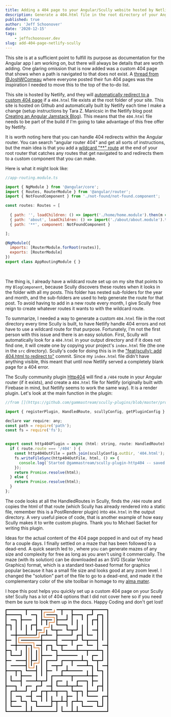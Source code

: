 ```yaml
---
title: Adding a 404 page to your Angular/Scully website hosted by Netlify with the Http404 community plugin
description: Generate a 404.html file in the root directory of your Angular/Scully website during build time, that Netlify will display for all failed paths, without using an Angular wildcard route
published: true
author: 'Jeff Schoonover'
date: '2020-12-15'
tags:
    - jeffschoonover.dev
slug: add-404-page-netlify-scully
---
```


This site is at a sufficient point to fulfill its purpose as documentation for the Angular app I am working on, but there will always be details that are worth adding.  One glaring omission that is now added was a custom 404 page that shows when a path is navigated to that does not exist.  A [thread from @JoshWComeau](https://twitter.com/JoshWComeau/status/1333492730031468545) where everyone posted their fun 404 pages was the inspiration I needed to move this to the top of the to-do list. 

This site is hosted by Netlify, and they will [automatically redirect to a custom 404 page](https://docs.netlify.com/routing/redirects/redirect-options/#custom-404-page-handling) if a `404.html` file exists at the root folder of your site.  This site is hosted on Github and automatically built by Netlify each time I make a change (setup instructions by Tara Z. Manicsic in the Netlify blog post [Creating an Angular Jamstack Blog](https://www.netlify.com/blog/2020/07/14/creating-an-angular-jamstack-blog/)).  This means that the `404.html` file needs to be part of the build if I'm going to take advantage of this free offer by Netlify.

It is worth noting here that you can handle 404 redirects within the Angular router.  You can search "angular router 404" and get all sorts of instructions, but the main idea is that you add a [wildcard "**" route](https://angular.io/guide/router#setting-up-wildcard-routes) at the end of your root router that catches any routes that get navigated to and redirects them to a custom component that you can make.  

Here is what it might look like:

```js
//app-routing.module.ts

import { NgModule } from '@angular/core';
import { Routes, RouterModule } from '@angular/router';
import { NotFoundComponent } from './not-found/not-found.component';

const routes: Routes = [
  
  { path: '', loadChildren: () => import('./home/home.module').then(m => m.HomeModule), },
  { path: 'about', loadChildren: () => import('./about/about.module').then(m => m.AboutModule), },
  { path: '**', component: NotFoundComponent }

];

@NgModule({
  imports: [RouterModule.forRoot(routes)],
  exports: [RouterModule]
})
export class AppRoutingModule { }
```

<br>

The thing is, I already have a wildcard route set up on my site that points to my `BlogComponent`, because Scully discovers these routes when it looks in the folder with all my posts.  This folder has nested sub-folders for the year and month, and the sub-folders are used to help generate the route for that post.  To avoid having to add in a new route every month, I give Scully free reign to create whatever routes it wants to with the wildcard route.

To summarize, I needed a way to generate a custom `404.html` file in the root directory every time Scully is built, to have Netlify handle 404 errors and not have to use a wildcard route for that purpose.  Fortunately, I'm not the first person with this issue and there is an easy solution.  First, Scully will automatically look for a `404.html` in your output directory and if it does not find one, it will create one by copying your project's `index.html` file (the one in the `src` directory).  Scully's code for doing this is in the ["feat(scully): add 404.html to redirect to"](https://github.com/scullyio/scully/commit/7484a57a7d2c718572d62700b0702a01d9a14277) commit.  Since my `index.html` file didn't have anything visible, this meant that until now Netlify served a completely blank page for a 404 error.

The Scully community plugin [Http404](https://github.com/gammastream/scully-plugins/tree/master/projects/scully-plugin-http404) will find a `/404` route in your Angular router (if it exists), and create a `404.html` file for Netlify (originally built with Firebase in mind, but Netlify seems to work the same way).  It is a render plugin.  Let's look at the main function in the plugin:

```js
//from [](https://github.com/gammastream/scully-plugins/blob/master/projects/scully-plugin-http404/src/lib/index.ts)

import { registerPlugin, HandledRoute, scullyConfig, getPluginConfig } from '@scullyio/scully';

declare var require: any;
const path = require('path');
const fs = require('fs');


export const http404Plugin = async (html: string, route: HandledRoute) => {
  if ( route.route === '/404' ) {
    const http404OutFile = path.join(scullyConfig.outDir, '404.html');
    fs.writeFileSync(http404OutFile, html, () => {
      console.log(`Started @gammastream/scully-plugin-http404 -- saved 404.html`);
    });
    return Promise.resolve(html);
  } else {
    return Promise.resolve(html);
  }
};
```

The code looks at all the HandledRoutes in Scully, finds the `/404` route and copies the html of that route (which Scully has already rendered into a static file, remember this is a PostRenderer plugin) into `404.html` in the output directory.  A very useful piece of code, that is another example of how easy Scully makes it to write custom plugins.  Thank you to Michael Sacket for writing this plugin.

Ideas for the actual content of the 404 page popped in and out of my head for a couple days.  I finally settled on a maze that has been followed to a dead-end.  A quick search led to [](http://www.mazegenerator.net/), where you can generate mazes of any size and complexity for free as long as you aren't using it commercially.  The maze (with its solution) can be downloaded as an SVG (Scalar Vector Graphics) format, which is a standard text-based format for graphics popular because it has a small file size and looks good at any zoom level.  I changed the "solution" part of the file to go to a dead-end, and made it the complementary color of the site toolbar in homage to my [alma mater](https://bensonhs.net/).

I hope this post helps you quickly set up a custom 404 page on your Scully site!  Scully has a lot of 404 options that I did not cover here so if you need them be sure to look them up in the docs.  Happy Coding and don't get lost!

<svg width="324" height="324" version="1.1" xmlns="http://www.w3.org/2000/svg">
        <title>20 by 20 orthogonal maze</title>
        <desc>20 by 20 orthogonal maze generated by The Maze Generator Website (http://www.mazegenerator.net/).</desc>
        <g fill="none" stroke="#000000" stroke-width="2" stroke-linecap="square">
          <line x1="2" y1="2" x2="146" y2="2" />
          <line x1="162" y1="2" x2="322" y2="2" />
          <line x1="2" y1="18" x2="50" y2="18" />
          <line x1="82" y1="18" x2="98" y2="18" />
          <line x1="130" y1="18" x2="162" y2="18" />
          <line x1="210" y1="18" x2="242" y2="18" />
          <line x1="258" y1="18" x2="274" y2="18" />
          <line x1="290" y1="18" x2="306" y2="18" />
          <line x1="18" y1="34" x2="34" y2="34" />
          <line x1="50" y1="34" x2="82" y2="34" />
          <line x1="114" y1="34" x2="146" y2="34" />
          <line x1="162" y1="34" x2="194" y2="34" />
          <line x1="274" y1="34" x2="290" y2="34" />
          <line x1="2" y1="50" x2="18" y2="50" />
          <line x1="82" y1="50" x2="98" y2="50" />
          <line x1="162" y1="50" x2="194" y2="50" />
          <line x1="98" y1="66" x2="114" y2="66" />
          <line x1="146" y1="66" x2="178" y2="66" />
          <line x1="194" y1="66" x2="226" y2="66" />
          <line x1="274" y1="66" x2="290" y2="66" />
          <line x1="18" y1="82" x2="98" y2="82" />
          <line x1="114" y1="82" x2="146" y2="82" />
          <line x1="162" y1="82" x2="210" y2="82" />
          <line x1="226" y1="82" x2="242" y2="82" />
          <line x1="258" y1="82" x2="274" y2="82" />
          <line x1="2" y1="98" x2="18" y2="98" />
          <line x1="50" y1="98" x2="162" y2="98" />
          <line x1="178" y1="98" x2="226" y2="98" />
          <line x1="242" y1="98" x2="290" y2="98" />
          <line x1="18" y1="114" x2="82" y2="114" />
          <line x1="98" y1="114" x2="114" y2="114" />
          <line x1="130" y1="114" x2="146" y2="114" />
          <line x1="162" y1="114" x2="194" y2="114" />
          <line x1="226" y1="114" x2="242" y2="114" />
          <line x1="258" y1="114" x2="274" y2="114" />
          <line x1="306" y1="114" x2="322" y2="114" />
          <line x1="2" y1="130" x2="18" y2="130" />
          <line x1="146" y1="130" x2="162" y2="130" />
          <line x1="178" y1="130" x2="306" y2="130" />
          <line x1="18" y1="146" x2="50" y2="146" />
          <line x1="114" y1="146" x2="146" y2="146" />
          <line x1="162" y1="146" x2="226" y2="146" />
          <line x1="274" y1="146" x2="290" y2="146" />
          <line x1="2" y1="162" x2="18" y2="162" />
          <line x1="34" y1="162" x2="66" y2="162" />
          <line x1="82" y1="162" x2="98" y2="162" />
          <line x1="130" y1="162" x2="162" y2="162" />
          <line x1="178" y1="162" x2="258" y2="162" />
          <line x1="274" y1="162" x2="306" y2="162" />
          <line x1="18" y1="178" x2="66" y2="178" />
          <line x1="146" y1="178" x2="178" y2="178" />
          <line x1="226" y1="178" x2="274" y2="178" />
          <line x1="306" y1="178" x2="322" y2="178" />
          <line x1="2" y1="194" x2="50" y2="194" />
          <line x1="66" y1="194" x2="98" y2="194" />
          <line x1="130" y1="194" x2="146" y2="194" />
          <line x1="178" y1="194" x2="242" y2="194" />
          <line x1="290" y1="194" x2="306" y2="194" />
          <line x1="50" y1="210" x2="82" y2="210" />
          <line x1="146" y1="210" x2="290" y2="210" />
          <line x1="18" y1="226" x2="50" y2="226" />
          <line x1="66" y1="226" x2="130" y2="226" />
          <line x1="162" y1="226" x2="178" y2="226" />
          <line x1="226" y1="226" x2="258" y2="226" />
          <line x1="274" y1="226" x2="290" y2="226" />
          <line x1="2" y1="242" x2="34" y2="242" />
          <line x1="66" y1="242" x2="82" y2="242" />
          <line x1="98" y1="242" x2="114" y2="242" />
          <line x1="130" y1="242" x2="146" y2="242" />
          <line x1="162" y1="242" x2="242" y2="242" />
          <line x1="290" y1="242" x2="306" y2="242" />
          <line x1="18" y1="258" x2="66" y2="258" />
          <line x1="82" y1="258" x2="98" y2="258" />
          <line x1="114" y1="258" x2="194" y2="258" />
          <line x1="210" y1="258" x2="242" y2="258" />
          <line x1="258" y1="258" x2="290" y2="258" />
          <line x1="34" y1="274" x2="50" y2="274" />
          <line x1="66" y1="274" x2="82" y2="274" />
          <line x1="98" y1="274" x2="114" y2="274" />
          <line x1="194" y1="274" x2="210" y2="274" />
          <line x1="258" y1="274" x2="290" y2="274" />
          <line x1="306" y1="274" x2="322" y2="274" />
          <line x1="18" y1="290" x2="34" y2="290" />
          <line x1="50" y1="290" x2="66" y2="290" />
          <line x1="82" y1="290" x2="98" y2="290" />
          <line x1="146" y1="290" x2="194" y2="290" />
          <line x1="210" y1="290" x2="242" y2="290" />
          <line x1="258" y1="290" x2="290" y2="290" />
          <line x1="18" y1="306" x2="50" y2="306" />
          <line x1="98" y1="306" x2="146" y2="306" />
          <line x1="242" y1="306" x2="274" y2="306" />
          <line x1="290" y1="306" x2="306" y2="306" />
          <line x1="2" y1="322" x2="162" y2="322" />
          <line x1="178" y1="322" x2="322" y2="322" />
          <line x1="2" y1="2" x2="2" y2="322" />
          <line x1="18" y1="50" x2="18" y2="66" />
          <line x1="18" y1="130" x2="18" y2="146" />
          <line x1="18" y1="210" x2="18" y2="226" />
          <line x1="18" y1="258" x2="18" y2="306" />
          <line x1="34" y1="34" x2="34" y2="130" />
          <line x1="34" y1="194" x2="34" y2="210" />
          <line x1="34" y1="242" x2="34" y2="258" />
          <line x1="50" y1="18" x2="50" y2="66" />
          <line x1="50" y1="130" x2="50" y2="146" />
          <line x1="50" y1="194" x2="50" y2="242" />
          <line x1="50" y1="274" x2="50" y2="290" />
          <line x1="66" y1="2" x2="66" y2="18" />
          <line x1="66" y1="50" x2="66" y2="82" />
          <line x1="66" y1="114" x2="66" y2="194" />
          <line x1="66" y1="242" x2="66" y2="258" />
          <line x1="66" y1="290" x2="66" y2="322" />
          <line x1="82" y1="50" x2="82" y2="66" />
          <line x1="82" y1="114" x2="82" y2="178" />
          <line x1="82" y1="258" x2="82" y2="290" />
          <line x1="82" y1="306" x2="82" y2="322" />
          <line x1="98" y1="18" x2="98" y2="82" />
          <line x1="98" y1="130" x2="98" y2="162" />
          <line x1="98" y1="178" x2="98" y2="226" />
          <line x1="98" y1="242" x2="98" y2="258" />
          <line x1="98" y1="290" x2="98" y2="306" />
          <line x1="114" y1="2" x2="114" y2="50" />
          <line x1="114" y1="82" x2="114" y2="210" />
          <line x1="114" y1="226" x2="114" y2="242" />
          <line x1="114" y1="258" x2="114" y2="290" />
          <line x1="130" y1="34" x2="130" y2="50" />
          <line x1="130" y1="66" x2="130" y2="82" />
          <line x1="130" y1="114" x2="130" y2="130" />
          <line x1="130" y1="162" x2="130" y2="226" />
          <line x1="130" y1="258" x2="130" y2="290" />
          <line x1="146" y1="50" x2="146" y2="66" />
          <line x1="146" y1="114" x2="146" y2="130" />
          <line x1="146" y1="210" x2="146" y2="258" />
          <line x1="146" y1="274" x2="146" y2="306" />
          <line x1="162" y1="18" x2="162" y2="50" />
          <line x1="162" y1="66" x2="162" y2="114" />
          <line x1="162" y1="130" x2="162" y2="162" />
          <line x1="162" y1="178" x2="162" y2="194" />
          <line x1="162" y1="226" x2="162" y2="242" />
          <line x1="162" y1="258" x2="162" y2="274" />
          <line x1="162" y1="290" x2="162" y2="322" />
          <line x1="178" y1="2" x2="178" y2="18" />
          <line x1="178" y1="114" x2="178" y2="130" />
          <line x1="178" y1="162" x2="178" y2="178" />
          <line x1="178" y1="194" x2="178" y2="210" />
          <line x1="178" y1="274" x2="178" y2="290" />
          <line x1="178" y1="306" x2="178" y2="322" />
          <line x1="194" y1="18" x2="194" y2="34" />
          <line x1="194" y1="50" x2="194" y2="66" />
          <line x1="194" y1="178" x2="194" y2="194" />
          <line x1="194" y1="226" x2="194" y2="242" />
          <line x1="194" y1="258" x2="194" y2="306" />
          <line x1="210" y1="2" x2="210" y2="50" />
          <line x1="210" y1="66" x2="210" y2="82" />
          <line x1="210" y1="98" x2="210" y2="114" />
          <line x1="210" y1="162" x2="210" y2="178" />
          <line x1="210" y1="210" x2="210" y2="226" />
          <line x1="210" y1="242" x2="210" y2="258" />
          <line x1="210" y1="290" x2="210" y2="322" />
          <line x1="226" y1="34" x2="226" y2="66" />
          <line x1="226" y1="82" x2="226" y2="98" />
          <line x1="226" y1="114" x2="226" y2="130" />
          <line x1="226" y1="226" x2="226" y2="242" />
          <line x1="226" y1="258" x2="226" y2="290" />
          <line x1="226" y1="306" x2="226" y2="322" />
          <line x1="242" y1="18" x2="242" y2="34" />
          <line x1="242" y1="50" x2="242" y2="98" />
          <line x1="242" y1="146" x2="242" y2="162" />
          <line x1="242" y1="258" x2="242" y2="274" />
          <line x1="242" y1="290" x2="242" y2="306" />
          <line x1="258" y1="18" x2="258" y2="82" />
          <line x1="258" y1="98" x2="258" y2="114" />
          <line x1="258" y1="130" x2="258" y2="146" />
          <line x1="258" y1="162" x2="258" y2="178" />
          <line x1="258" y1="194" x2="258" y2="210" />
          <line x1="258" y1="226" x2="258" y2="274" />
          <line x1="274" y1="2" x2="274" y2="18" />
          <line x1="274" y1="34" x2="274" y2="50" />
          <line x1="274" y1="146" x2="274" y2="162" />
          <line x1="274" y1="178" x2="274" y2="242" />
          <line x1="290" y1="18" x2="290" y2="130" />
          <line x1="290" y1="162" x2="290" y2="194" />
          <line x1="290" y1="242" x2="290" y2="258" />
          <line x1="290" y1="290" x2="290" y2="306" />
          <line x1="306" y1="18" x2="306" y2="98" />
          <line x1="306" y1="130" x2="306" y2="162" />
          <line x1="306" y1="194" x2="306" y2="258" />
          <line x1="306" y1="274" x2="306" y2="306" />
          <line x1="322" y1="2" x2="322" y2="322" />
        </g>
        <polyline fill="none" stroke="#e18741" stroke-width="2" stroke-linecap="square" stroke-linejoin="round" points="154,2 154,10 122,10 122,26 154,26 154,42 138,42 138,58 122,58 122,74 106,74 106,90 42,90 42,106 90,106 90,122 106,122 106,170 90,170 90,185 74,185 74,122" />
      </svg>
